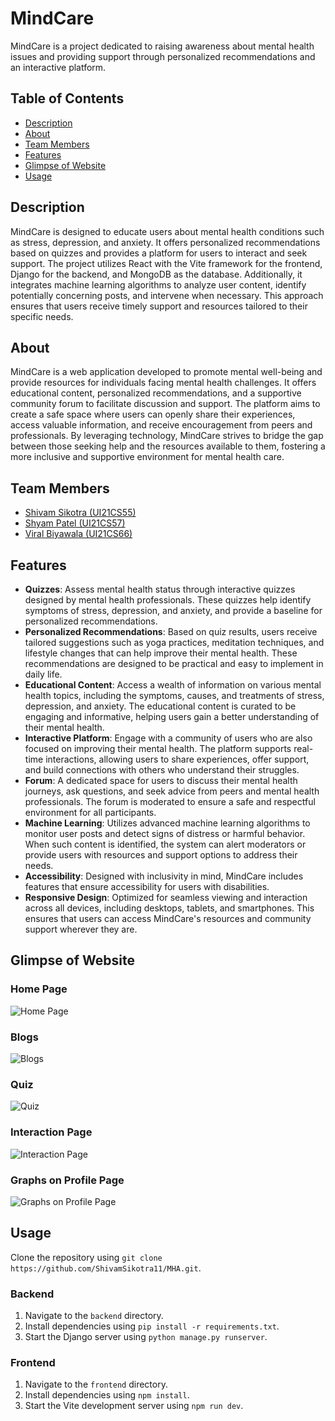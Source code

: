 # MindCare

MindCare is a project dedicated to raising awareness about mental health issues and providing support through personalized recommendations and an interactive platform.

## Table of Contents
- [Description](#description)
- [About](#about)
- [Team Members](#team-members)
- [Features](#features)
- [Glimpse of Website](#glimpse-of-website)
- [Usage](#usage)

## Description
MindCare is designed to educate users about mental health conditions such as stress, depression, and anxiety. It offers personalized recommendations based on quizzes and provides a platform for users to interact and seek support. The project utilizes React with the Vite framework for the frontend, Django for the backend, and MongoDB as the database. Additionally, it integrates machine learning algorithms to analyze user content, identify potentially concerning posts, and intervene when necessary. This approach ensures that users receive timely support and resources tailored to their specific needs.

## About
MindCare is a web application developed to promote mental well-being and provide resources for individuals facing mental health challenges. It offers educational content, personalized recommendations, and a supportive community forum to facilitate discussion and support. The platform aims to create a safe space where users can openly share their experiences, access valuable information, and receive encouragement from peers and professionals. By leveraging technology, MindCare strives to bridge the gap between those seeking help and the resources available to them, fostering a more inclusive and supportive environment for mental health care.

## Team Members
- [Shivam Sikotra (UI21CS55)](https://github.com/ShivamSikotra11/)
- [Shyam Patel (UI21CS57)](https://github.com/shyam2024)
- [Viral Biyawala (UI21CS66)](https://github.com/ViralBiyawala)

## Features
- **Quizzes**: Assess mental health status through interactive quizzes designed by mental health professionals. These quizzes help identify symptoms of stress, depression, and anxiety, and provide a baseline for personalized recommendations.
- **Personalized Recommendations**: Based on quiz results, users receive tailored suggestions such as yoga practices, meditation techniques, and lifestyle changes that can help improve their mental health. These recommendations are designed to be practical and easy to implement in daily life.
- **Educational Content**: Access a wealth of information on various mental health topics, including the symptoms, causes, and treatments of stress, depression, and anxiety. The educational content is curated to be engaging and informative, helping users gain a better understanding of their mental health.
- **Interactive Platform**: Engage with a community of users who are also focused on improving their mental health. The platform supports real-time interactions, allowing users to share experiences, offer support, and build connections with others who understand their struggles.
- **Forum**: A dedicated space for users to discuss their mental health journeys, ask questions, and seek advice from peers and mental health professionals. The forum is moderated to ensure a safe and respectful environment for all participants.
- **Machine Learning**: Utilizes advanced machine learning algorithms to monitor user posts and detect signs of distress or harmful behavior. When such content is identified, the system can alert moderators or provide users with resources and support options to address their needs.
- **Accessibility**: Designed with inclusivity in mind, MindCare includes features that ensure accessibility for users with disabilities.
- **Responsive Design**: Optimized for seamless viewing and interaction across all devices, including desktops, tablets, and smartphones. This ensures that users can access MindCare's resources and community support wherever they are.

## Glimpse of Website

### Home Page
![Home Page](homepage.png)

### Blogs
![Blogs](blogs.png)

### Quiz
![Quiz](quiz.png)

### Interaction Page
![Interaction Page](interaction.png)

### Graphs on Profile Page
![Graphs on Profile Page](profile.png)

## Usage
Clone the repository using `git clone https://github.com/ShivamSikotra11/MHA.git`.

### Backend
1. Navigate to the `backend` directory.
2. Install dependencies using `pip install -r requirements.txt`.
3. Start the Django server using `python manage.py runserver`.

### Frontend  
1. Navigate to the `frontend` directory.
2. Install dependencies using `npm install`.
3. Start the Vite development server using `npm run dev`.
